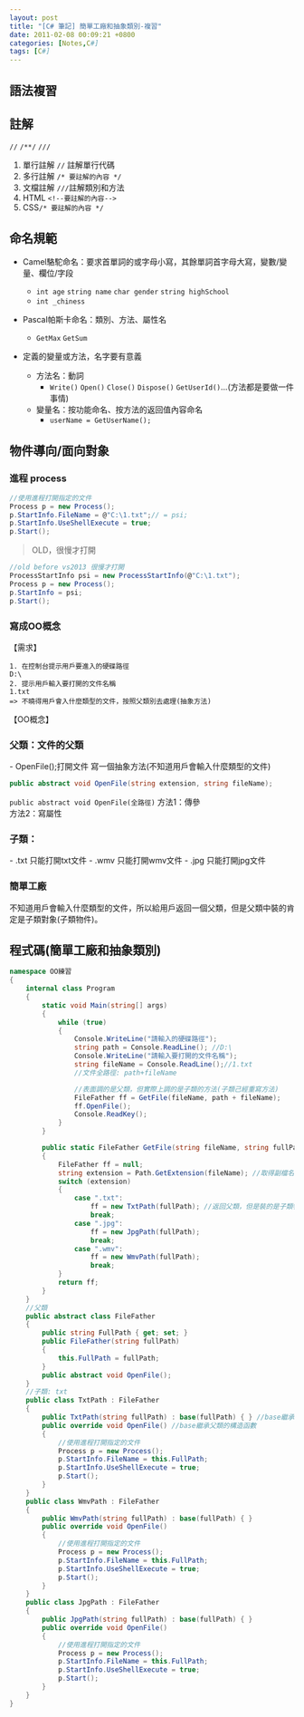 ```yaml
---
layout: post
title: "[C# 筆記] 簡單工廠和抽象類別-複習"
date: 2011-02-08 00:09:21 +0800
categories: [Notes,C#]
tags: [C#]
---
```


## 語法複習
## 註解
`//` `/**/` `///`
1. 單行註解 `//` 註解單行代碼
2. 多行註解 `/* 要註解的內容 */`
3. 文檔註解 `///`註解類別和方法
4. HTML `<!--要註解的內容-->`
5. CSS`/* 要註解的內容 */`

## 命名規範
- Camel駱駝命名：要求首單詞的或字母小寫，其餘單詞首字母大寫，變數/變量、欄位/字段
    - `int age` `string name` `char gender` `string highSchool` 
    - `int _chiness`
- Pascal帕斯卡命名：類別、方法、屬性名
    - `GetMax` `GetSum`

- 定義的變量或方法，名字要有意義
    - 方法名：動詞
        - `Write()` `Open()` `Close()` `Dispose()` `GetUserId()`...(方法都是要做一件事情)
    - 變量名：按功能命名、按方法的返回值內容命名
        - `userName = GetUserName();`

## 物件導向/面向對象

### 進程 process
```c#
//使用進程打開指定的文件
Process p = new Process();
p.StartInfo.FileName = @"C:\1.txt";// = psi;
p.StartInfo.UseShellExecute = true;
p.Start();
```

> OLD，很慢才打開
```c#
//old before vs2013 很慢才打開
ProcessStartInfo psi = new ProcessStartInfo(@"C:\1.txt");
Process p = new Process();
p.StartInfo = psi;
p.Start();
```

### 寫成OO概念
【需求】

```
1. 在控制台提示用戶要進入的硬碟路徑
D:\
2. 提示用戶輸入要打開的文件名稱
1.txt
=> 不曉得用戶會入什麼類型的文件，按照父類別去處理(抽象方法)
```

【OO概念】
<h3>父類：文件的父類</h3>
- OpenFile();打開文件
寫一個抽象方法(不知道用戶會輸入什麼類型的文件)  

```c#
public abstract void OpenFile(string extension, string fileName);
```

`public abstract void OpenFile(全路徑)` 
方法1：傳參  
方法2：寫屬性  


<h3>子類：</h3>
- .txt 只能打開txt文件
- .wmv 只能打開wmv文件
- .jpg 只能打開jpg文件

<h3>簡單工廠</h3>
不知道用戶會輸入什麼類型的文件，所以給用戶返回一個父類，但是父類中裝的肯定是子類對象(子類物件)。

## 程式碼(簡單工廠和抽象類別)

```c#
namespace OO練習
{
    internal class Program
    {
        static void Main(string[] args)
        {
            while (true)
            {
                Console.WriteLine("請輸入的硬碟路徑");
                string path = Console.ReadLine(); //D:\
                Console.WriteLine("請輸入要打開的文件名稱");
                string fileName = Console.ReadLine();//1.txt
                //文件全路徑: path+fileName

                //表面調的是父類，但實際上調的是子類的方法(子類己經重寫方法)
                FileFather ff = GetFile(fileName, path + fileName);
                ff.OpenFile();
                Console.ReadKey();
            }
        }

        public static FileFather GetFile(string fileName, string fullPath)
        {
            FileFather ff = null;
            string extension = Path.GetExtension(fileName); //取得副檔名
            switch (extension)
            {
                case ".txt":
                    ff = new TxtPath(fullPath); //返回父類，但是裝的是子類物件
                    break;
                case ".jpg":
                    ff = new JpgPath(fullPath);
                    break;
                case ".wmv":
                    ff = new WmvPath(fullPath);
                    break;
            }
            return ff;
        }
    }
    //父類
    public abstract class FileFather
    {
        public string FullPath { get; set; }
        public FileFather(string fullPath)
        {
            this.FullPath = fullPath;
        }
        public abstract void OpenFile();
    }
    //子類: txt
    public class TxtPath : FileFather
    {
        public TxtPath(string fullPath) : base(fullPath) { } //base繼承父類的構造函數
        public override void OpenFile() //base繼承父類的構造函數
        {
            //使用進程打開指定的文件
            Process p = new Process();
            p.StartInfo.FileName = this.FullPath;
            p.StartInfo.UseShellExecute = true;
            p.Start();
        }
    }
    public class WmvPath : FileFather
    {
        public WmvPath(string fullPath) : base(fullPath) { }
        public override void OpenFile()
        {
            //使用進程打開指定的文件
            Process p = new Process();
            p.StartInfo.FileName = this.FullPath;
            p.StartInfo.UseShellExecute = true;
            p.Start();
        }
    }
    public class JpgPath : FileFather
    {
        public JpgPath(string fullPath) : base(fullPath) { }
        public override void OpenFile()
        {
            //使用進程打開指定的文件
            Process p = new Process();
            p.StartInfo.FileName = this.FullPath;
            p.StartInfo.UseShellExecute = true;
            p.Start();
        }
    }
}
```
